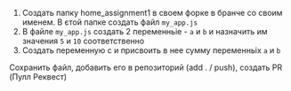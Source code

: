 1. Создать папку home_assignment1 в своем форке в бранче со своим именем. В єтой папке создать файл `my_app.js`
2. В файле `my_app.js` создать 2 переменньіе - `a` и `b` и назначить им значения `5` и `10` соответственно
3. Создать переменную с и присвоить в нее сумму переменньіх `a` и `b`

Сохранить файл, добавить его в репозиторий (add . / push), создать PR (Пулл Реквест)